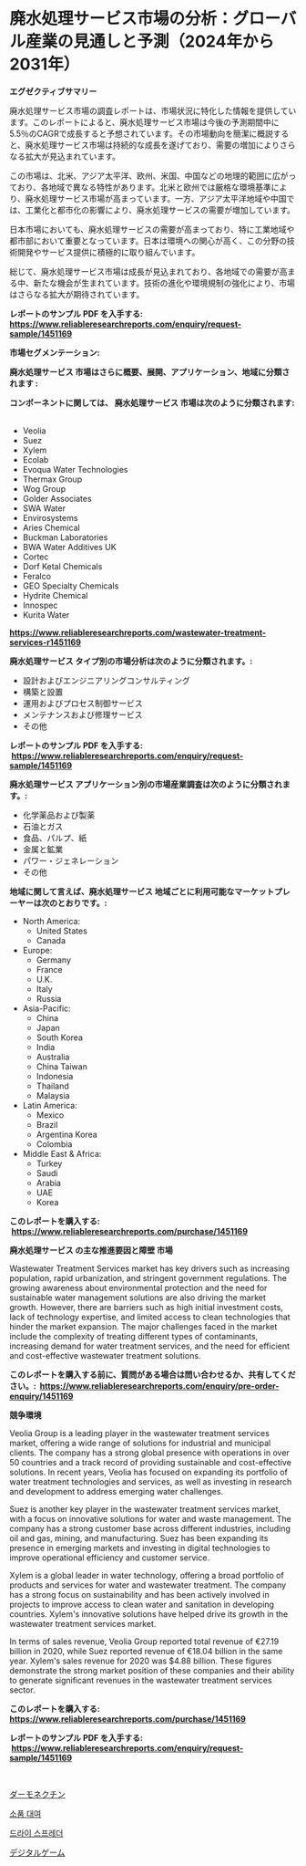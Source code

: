 <p><h1>廃水処理サービス市場の分析：グローバル産業の見通しと予測（2024年から2031年）</h1></p><p><strong>エグゼクティブサマリー</strong></p>
<p><p>廃水処理サービス市場の調査レポートは、市場状況に特化した情報を提供しています。このレポートによると、廃水処理サービス市場は今後の予測期間中に5.5％のCAGRで成長すると予想されています。その市場動向を簡潔に概説すると、廃水処理サービス市場は持続的な成長を遂げており、需要の増加によりさらなる拡大が見込まれています。</p><p>この市場は、北米、アジア太平洋、欧州、米国、中国などの地理的範囲に広がっており、各地域で異なる特性があります。北米と欧州では厳格な環境基準により、廃水処理サービス市場が高まっています。一方、アジア太平洋地域や中国では、工業化と都市化の影響により、廃水処理サービスの需要が増加しています。</p><p>日本市場においても、廃水処理サービスの需要が高まっており、特に工業地域や都市部において重要となっています。日本は環境への関心が高く、この分野の技術開発やサービス提供に積極的に取り組んでいます。</p><p>総じて、廃水処理サービス市場は成長が見込まれており、各地域での需要が高まる中、新たな機会が生まれています。技術の進化や環境規制の強化により、市場はさらなる拡大が期待されています。</p></p>
<p><strong>レポートのサンプル PDF を入手する: <a href="https://www.reliableresearchreports.com/enquiry/request-sample/1451169">https://www.reliableresearchreports.com/enquiry/request-sample/1451169</a></strong></p>
<p><strong>市場セグメンテーション:</strong></p>
<p><strong> 廃水処理サービス 市場はさらに概要、展開、アプリケーション、地域に分類されます :</strong></p>
<p><strong>コンポーネントに関しては、 廃水処理サービス 市場は次のように分類されます: &nbsp;</strong></p>
<p><ul><li>Veolia</li><li>Suez</li><li>Xylem</li><li>Ecolab</li><li>Evoqua Water Technologies</li><li>Thermax Group</li><li>Wog Group</li><li>Golder Associates</li><li>SWA Water</li><li>Envirosystems</li><li>Aries Chemical</li><li>Buckman Laboratories</li><li>BWA Water Additives UK</li><li>Cortec</li><li>Dorf Ketal Chemicals</li><li>Feralco</li><li>GEO Specialty Chemicals</li><li>Hydrite Chemical</li><li>Innospec</li><li>Kurita Water</li></ul></p>
<p><strong><a href="https://www.reliableresearchreports.com/wastewater-treatment-services-r1451169">https://www.reliableresearchreports.com/wastewater-treatment-services-r1451169</a></strong></p>
<p><strong> 廃水処理サービス タイプ別の市場分析は次のように分類されます。:</strong></p>
<p><ul><li>設計およびエンジニアリングコンサルティング</li><li>構築と設置</li><li>運用およびプロセス制御サービス</li><li>メンテナンスおよび修理サービス</li><li>その他</li></ul></p>
<p><strong>レポートのサンプル PDF を入手する: &nbsp;<a href="https://www.reliableresearchreports.com/enquiry/request-sample/1451169">https://www.reliableresearchreports.com/enquiry/request-sample/1451169</a></strong></p>
<p><strong> 廃水処理サービス アプリケーション別の市場産業調査は次のように分類されます。:</strong></p>
<p><ul><li>化学薬品および製薬</li><li>石油とガス</li><li>食品、パルプ、紙</li><li>金属と鉱業</li><li>パワー・ジェネレーション</li><li>その他</li></ul></p>
<p><strong>地域に関して言えば、廃水処理サービス 地域ごとに利用可能なマーケットプレーヤーは次のとおりです。:</strong></p>
<p><ul>
    <li>
        North America:
        <ul>
            <li>United States</li>
            <li>Canada</li>
        </ul>
    </li>
    <li>
        Europe:
        <ul>
            <li>Germany</li>
            <li>France</li>
            <li>U.K.</li>
            <li>Italy</li>
            <li>Russia</li>
        </ul>
    </li>
    <li>
        Asia-Pacific:
        <ul>
            <li>China</li>
            <li>Japan</li>
            <li>South Korea</li>
            <li>India</li>
            <li>Australia</li>
            <li>China Taiwan</li>
            <li>Indonesia</li>
            <li>Thailand</li>
            <li>Malaysia</li>
        </ul>
    </li>
    <li>
        Latin America:
        <ul>
            <li>Mexico</li>
            <li>Brazil</li>
            <li>Argentina Korea</li>
            <li>Colombia</li>
        </ul>
    </li>
    <li>
        Middle East & Africa:
        <ul>
            <li>Turkey</li>
            <li>Saudi</li>
            <li>Arabia</li>
            <li>UAE</li>
            <li>Korea</li>
        </ul>
    </li>
    </ul></p>
<p><strong>このレポートを購入する: &nbsp;<a href="https://www.reliableresearchreports.com/purchase/1451169">https://www.reliableresearchreports.com/purchase/1451169</a></strong></p>
<p><strong>廃水処理サービス の主な推進要因と障壁 市場</strong></p>
<p><p>Wastewater Treatment Services market has key drivers such as increasing population, rapid urbanization, and stringent government regulations. The growing awareness about environmental protection and the need for sustainable water management solutions are also driving the market growth. However, there are barriers such as high initial investment costs, lack of technology expertise, and limited access to clean technologies that hinder the market expansion. The major challenges faced in the market include the complexity of treating different types of contaminants, increasing demand for water treatment services, and the need for efficient and cost-effective wastewater treatment solutions.</p></p>
<p><strong>このレポートを購入する前に、質問がある場合は問い合わせるか、共有してください。:&nbsp; <a href="https://www.reliableresearchreports.com/enquiry/pre-order-enquiry/1451169">https://www.reliableresearchreports.com/enquiry/pre-order-enquiry/1451169</a></strong></p>
<p><strong>競争環境</strong></p>
<p><p>Veolia Group is a leading player in the wastewater treatment services market, offering a wide range of solutions for industrial and municipal clients. The company has a strong global presence with operations in over 50 countries and a track record of providing sustainable and cost-effective solutions. In recent years, Veolia has focused on expanding its portfolio of water treatment technologies and services, as well as investing in research and development to address emerging water challenges.</p><p>Suez is another key player in the wastewater treatment services market, with a focus on innovative solutions for water and waste management. The company has a strong customer base across different industries, including oil and gas, mining, and manufacturing. Suez has been expanding its presence in emerging markets and investing in digital technologies to improve operational efficiency and customer service.</p><p>Xylem is a global leader in water technology, offering a broad portfolio of products and services for water and wastewater treatment. The company has a strong focus on sustainability and has been actively involved in projects to improve access to clean water and sanitation in developing countries. Xylem's innovative solutions have helped drive its growth in the wastewater treatment services market.</p><p>In terms of sales revenue, Veolia Group reported total revenue of €27.19 billion in 2020, while Suez reported revenue of €18.04 billion in the same year. Xylem's sales revenue for 2020 was $4.88 billion. These figures demonstrate the strong market position of these companies and their ability to generate significant revenues in the wastewater treatment services sector.</p></p>
<p><strong>このレポートを購入する: &nbsp; <a href="https://www.reliableresearchreports.com/purchase/1451169">https://www.reliableresearchreports.com/purchase/1451169</a></strong></p>
<p><strong>レポートのサンプル PDF を入手する: &nbsp;<a href="https://www.reliableresearchreports.com/enquiry/request-sample/1451169">https://www.reliableresearchreports.com/enquiry/request-sample/1451169</a></strong><strong></strong></p>
<p>&nbsp;</p>
<p><p><a href="https://medium.com/@slbola/%E3%83%80%E3%83%BC%E3%83%A2%E3%83%8D%E3%82%AF%E3%83%81%E3%83%B3%E5%B8%82%E5%A0%B4%E3%81%AF-%E5%B8%82%E5%A0%B4%E3%82%B7%E3%82%A7%E3%82%A2-%E5%B8%82%E5%A0%B4%E5%8B%95%E5%90%91-%E5%B8%82%E5%A0%B4%E6%88%90%E9%95%B7%E3%81%AB%E9%96%A2%E3%81%99%E3%82%8B%E6%83%85%E5%A0%B1%E3%82%92%E6%8F%90%E4%BE%9B%E3%81%97%E3%81%BE%E3%81%99-d9b880eac15b">ダーモネクチン</a></p><p><a href="https://medium.com/@kelsiorphy/%ED%94%84%EB%A1%AD-%EB%A0%8C%ED%83%88-%EC%8B%9C%EC%9E%A5-%EB%B3%B4%EA%B3%A0%EC%84%9C%EB%8A%94-%EC%9D%B4-%EC%8B%9C%EC%9E%A5%EC%9D%98-%EC%B5%9C%EC%8B%A0-%ED%8A%B8%EB%A0%8C%EB%93%9C%EC%99%80-%EC%84%B1%EC%9E%A5-%EA%B8%B0%ED%9A%8C%EB%A5%BC-%EB%B3%B4%EC%97%AC%EC%A4%8D%EB%8B%88%EB%8B%A4-4a72e7ca3ddb">소품 대여</a></p><p><a href="https://medium.com/@leatharoan20231/%EA%B1%B4%EC%A1%B0-%ED%8D%BC%ED%8B%80%EB%9F%AC-%EC%8B%9C%EC%9E%A5-%EB%B6%84%EC%84%9D-%EA%B7%B8%EA%B2%83%EC%9D%98-cagr-%EC%8B%9C%EC%9E%A5-%EC%84%B8%EB%B6%84%ED%99%94-%EB%B0%8F-%EA%B8%80%EB%A1%9C%EB%B2%8C-%EC%82%B0%EC%97%85-%EA%B0%9C%EC%9A%94-0924d37b2a94">드라이 스프레더</a></p><p><a href="https://medium.com/@josephee58/%E3%83%87%E3%82%B8%E3%82%BF%E3%83%AB%E3%82%B2%E3%83%BC%E3%83%A0%E5%B8%82%E5%A0%B4%E3%81%AE%E8%A6%8F%E6%A8%A1-%E5%B8%82%E5%A0%B4%E3%81%AE%E8%A6%8B%E9%80%9A%E3%81%97%E3%81%A8%E5%B8%82%E5%A0%B4%E4%BA%88%E6%B8%AC-2024%E5%B9%B4%E3%81%8B%E3%82%892031%E5%B9%B4-a084300d2473">デジタルゲーム</a></p></p>